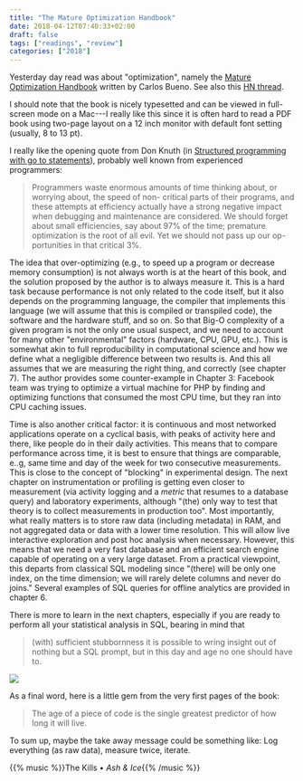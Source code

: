 ```yaml
---
title: "The Mature Optimization Handbook"
date: 2018-04-12T07:40:33+02:00
draft: false
tags: ["readings", "review"]
categories: ["2018"]
---
```


Yesterday day read was about "optimization", namely the [Mature Optimization Handbook](http://carlos.bueno.org/optimization/) written by Carlos Bueno. See also this [HN thread](https://news.ycombinator.com/item?id=6763683).

I should note that the book is nicely typesetted and can be viewed in full-screen mode on a Mac---I really like this since it is often hard to read a PDF book using two-page layout on a 12 inch monitor with default font setting (usually, 8 to 13 pt). 

I really like the opening quote from Don Knuth (in [Structured programming with go to statements](http://citeseerx.ist.psu.edu/viewdoc/summary?doi=10.1.1.103.6084)), probably well known from experienced programmers:

> Programmers waste enormous amounts of time thinking about, or worrying about, the speed of non- critical parts of their programs, and these attempts at efficiency actually have a strong negative impact when debugging and maintenance are considered. We should forget about small efficiencies, say about 97% of the time; premature optimization is the root of all evil. Yet we should not pass up our op- portunities in that critical 3%.

The idea that over-optimizing (e.g., to speed up a program or decrease memory consumption) is not always worth is at the heart of this book, and the solution proposed by the author is to always measure it. This is a hard task because performance is not only related to the code itself, but it also depends on the programming language, the compiler that implements this language (we will assume that this is compiled or transpiled code), the software and the hardware stuff, and so on. So that Big-O complexity of a given program is not the only one usual suspect, and we need to account for many other "environmental" factors (hardware, CPU, GPU, etc.). This is somewhat akin to full reproducibility in computational science and how we define what a negligible difference between two results is. And this all assumes that we are measuring the right thing, and correctly (see chapter 7). The author provides some counter-example in Chapter 3: Facebook team was trying to optimize a virtual machine for PHP by finding and optimizing functions that consumed the most CPU time, but they ran into CPU caching issues.

Time is also another critical factor: it is continuous and most networked applications operate on a cyclical basis, with peaks of activity here and there, like people do in their daily activities. This means that to compare performance across time, it is best to ensure that things are comparable, e..g, same time and day of the week for two consecutive measurements. This is close to the concept of "blocking" in experimental design. The next chapter on instrumentation or profiling is getting even closer to measurement (via activity logging and a *metric* that resumes to a database query) and laboratory experiments, although "(the) only way to test that theory is to collect measurements in production too". Most importantly, what really matters is to store raw data (including metadata) in RAM, and not aggregated data or data with a lower time resolution. This will allow live interactive exploration and post hoc analysis when necessary. However, this means that we need a very fast database and an efficient search engine capable of operating on a very large dataset. From a practical viewpoint, this departs from classical SQL modeling since "(there) will be only one index, on the time dimension; we will rarely delete columns and never do joins." Several examples of SQL queries for offline analytics are provided in chapter 6.

There is more to learn in the next chapters, especially if you are ready to perform all your statistical analysis in SQL, bearing in mind that

> (with) sufficient stubbornness it is possible to wring insight out of nothing but a SQL prompt, but in this day and age no one should have to.

![](/img/2018-04-12-10-46-21.png)

As a final word, here is a little gem from the very first pages of the book:

> The age of a piece of code is the single greatest predictor of how long it will live.

To sum up, maybe the take away message could be something like: Log everything (as raw data), measure twice, iterate.

{{% music %}}The Kills • *Ash & Ice*{{% /music %}}
